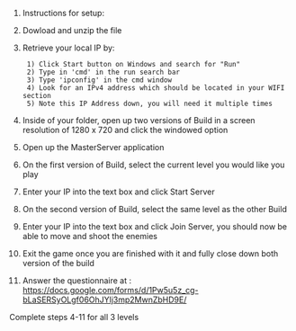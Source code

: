 1) Instructions for setup:

2) Dowload and unzip the file

3) Retrieve your local IP by:

   		1) Click Start button on Windows and search for "Run"
  		2) Type in 'cmd' in the run search bar
  		3) Type 'ipconfig' in the cmd window
  		4) Look for an IPv4 address which should be located in your WIFI section
  		5) Note this IP Address down, you will need it multiple times

4) Inside of your folder, open up two versions of Build in a screen resolution of 1280 x 720 and click the windowed option

5) Open up the MasterServer application

6) On the first version of Build, select the current level you would like you play

7) Enter your IP into the text box and click Start Server

8) On the second version of Build, select the same level as the other Build

9) Enter your IP into the text box and click Join Server, you should now be able to move and shoot the enemies

10) Exit the game once you are finished with it and fully close down both version of the build

11) Answer the questionnaire at : https://docs.google.com/forms/d/1Pw5u5z_cg-bLaSERSyOLgf06OhJYlj3mp2MwnZbHD9E/

Complete steps 4-11 for all 3 levels
